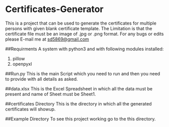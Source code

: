 # Certificates-Generator
This is a project that can be used to generate the certificates for multiple persons with given blank certificate template. 
The Limitation is that the certificate file must be an image of .jpg or .png format. 
For any bugs or edits please E-mail me at sd5869@gmail.com

##Requirments
A system with python3 and with following modules installed:

1. pillow
2. openpyxl

##Run.py
This is the main Script which you need to run and then you need to provide with all details as asked.

##data.xlsx
This is the Excel Spreadsheet in which all the data must be present and name of Sheet must be Sheet1.

##certificates Directory
This is the directory in which all the generated certificates will showup.

##Example Directory
To see this project working go to the this directory.
